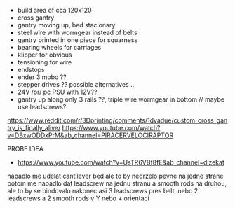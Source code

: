  - build area of cca 120x120
 - cross gantry
 - gantry moving up, bed stacionary
 - steel wire with wormgear instead of belts
 - gantry printed in one piece for squarness
 - bearing wheels for carriages
 - klipper for obvious
 - tensioning for wire
 - endstops
 - ender 3 mobo ??
 - stepper drives ?? possible alternatives ..
 - 24V /or/ pc PSU with 12V??
 - gantry up along only 3 rails ??, triple wire wormgear in bottom // maybe use leadscrews?

https://www.reddit.com/r/3Dprinting/comments/1dvadue/custom_cross_gantry_is_finally_alive/
https://www.youtube.com/watch?v=DBxwODDxPrM&ab_channel=PIRACERVELOCIRAPTOR





PROBE IDEA
 - https://www.youtube.com/watch?v=UsTR6VBf8fE&ab_channel=dizekat




napadlo me udelat cantilever bed ale to by nedrzelo pevne na jedne strane
potom me napadlo dat leadscrew na jednu stranu a smooth rods na druhou, ale to by se bindovalo
nakonec asi 3 leadscrews pres belt, nebo 2 leadscrews a 2 smooth rods v Y nebo + orientaci
